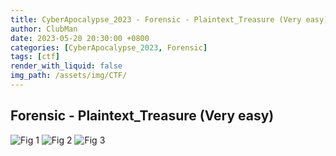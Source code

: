 ```yaml
---
title: CyberApocalypse_2023 - Forensic - Plaintext_Treasure (Very easy)
author: ClubMan
date: 2023-05-20 20:30:00 +0800
categories: [CyberApocalypse_2023, Forensic]
tags: [ctf]
render_with_liquid: false
img_path: /assets/img/CTF/
---
```


## Forensic - Plaintext_Treasure (Very easy)

![Fig 1](PlainT_1.png)
![Fig 2](PlainT_2.png)
![Fig 3](PlainT_3.png)
